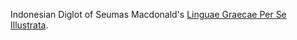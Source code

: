 Indonesian Diglot of Seumas Macdonald's [Linguae Graecae Per Se Illustrata](https://github.com/seumasjeltzz/LinguaeGraecaePerSeIllustrata).